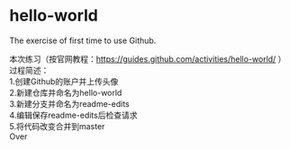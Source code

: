 # hello-world
The exercise of first time to use Github.

本次练习（按官网教程：https://guides.github.com/activities/hello-world/ ）过程简述：<br>
1.创建Github的账户并上传头像<br>
2.新建仓库并命名为hello-world<br>
3.新建分支并命名为readme-edits<br>
4.编辑保存readme-edits后检查请求<br>
5.将代码改变合并到master<br>
Over
